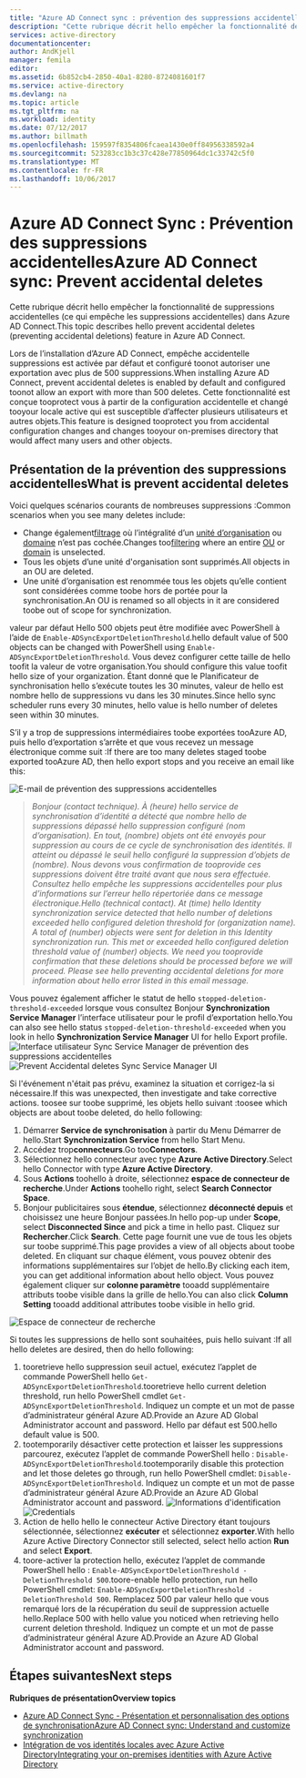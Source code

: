 ```yaml
---
title: "Azure AD Connect sync : prévention des suppressions accidentelles | Microsoft Docs"
description: "Cette rubrique décrit hello empêcher la fonctionnalité de suppressions accidentelles (ce qui empêche les suppressions accidentelles) dans Azure AD Connect."
services: active-directory
documentationcenter: 
author: AndKjell
manager: femila
editor: 
ms.assetid: 6b852cb4-2850-40a1-8280-8724081601f7
ms.service: active-directory
ms.devlang: na
ms.topic: article
ms.tgt_pltfrm: na
ms.workload: identity
ms.date: 07/12/2017
ms.author: billmath
ms.openlocfilehash: 159597f8354806fcaea1430e0ff84956338592a4
ms.sourcegitcommit: 523283cc1b3c37c428e77850964dc1c33742c5f0
ms.translationtype: MT
ms.contentlocale: fr-FR
ms.lasthandoff: 10/06/2017
---
```

# <a name="azure-ad-connect-sync-prevent-accidental-deletes"></a><span data-ttu-id="da5a1-103">Azure AD Connect Sync : Prévention des suppressions accidentelles</span><span class="sxs-lookup"><span data-stu-id="da5a1-103">Azure AD Connect sync: Prevent accidental deletes</span></span>
<span data-ttu-id="da5a1-104">Cette rubrique décrit hello empêcher la fonctionnalité de suppressions accidentelles (ce qui empêche les suppressions accidentelles) dans Azure AD Connect.</span><span class="sxs-lookup"><span data-stu-id="da5a1-104">This topic describes hello prevent accidental deletes (preventing accidental deletions) feature in Azure AD Connect.</span></span>

<span data-ttu-id="da5a1-105">Lors de l’installation d’Azure AD Connect, empêche accidentelle suppressions est activée par défaut et configuré toonot autoriser une exportation avec plus de 500 suppressions.</span><span class="sxs-lookup"><span data-stu-id="da5a1-105">When installing Azure AD Connect, prevent accidental deletes is enabled by default and configured toonot allow an export with more than 500 deletes.</span></span> <span data-ttu-id="da5a1-106">Cette fonctionnalité est conçue tooprotect vous à partir de la configuration accidentelle et changé tooyour locale active qui est susceptible d’affecter plusieurs utilisateurs et autres objets.</span><span class="sxs-lookup"><span data-stu-id="da5a1-106">This feature is designed tooprotect you from accidental configuration changes and changes tooyour on-premises directory that would affect many users and other objects.</span></span>

## <a name="what-is-prevent-accidental-deletes"></a><span data-ttu-id="da5a1-107">Présentation de la prévention des suppressions accidentelles</span><span class="sxs-lookup"><span data-stu-id="da5a1-107">What is prevent accidental deletes</span></span>
<span data-ttu-id="da5a1-108">Voici quelques scénarios courants de nombreuses suppressions :</span><span class="sxs-lookup"><span data-stu-id="da5a1-108">Common scenarios when you see many deletes include:</span></span>

* <span data-ttu-id="da5a1-109">Change également[filtrage](active-directory-aadconnectsync-configure-filtering.md) où l’intégralité d’un [unité d’organisation](active-directory-aadconnectsync-configure-filtering.md#organizational-unitbased-filtering) ou [domaine](active-directory-aadconnectsync-configure-filtering.md#domain-based-filtering) n’est pas cochée.</span><span class="sxs-lookup"><span data-stu-id="da5a1-109">Changes too[filtering](active-directory-aadconnectsync-configure-filtering.md) where an entire [OU](active-directory-aadconnectsync-configure-filtering.md#organizational-unitbased-filtering) or [domain](active-directory-aadconnectsync-configure-filtering.md#domain-based-filtering) is unselected.</span></span>
* <span data-ttu-id="da5a1-110">Tous les objets d’une unité d'organisation sont supprimés.</span><span class="sxs-lookup"><span data-stu-id="da5a1-110">All objects in an OU are deleted.</span></span>
* <span data-ttu-id="da5a1-111">Une unité d’organisation est renommée tous les objets qu’elle contient sont considérées comme toobe hors de portée pour la synchronisation.</span><span class="sxs-lookup"><span data-stu-id="da5a1-111">An OU is renamed so all objects in it are considered toobe out of scope for synchronization.</span></span>

<span data-ttu-id="da5a1-112">valeur par défaut Hello 500 objets peut être modifiée avec PowerShell à l’aide de `Enable-ADSyncExportDeletionThreshold`.</span><span class="sxs-lookup"><span data-stu-id="da5a1-112">hello default value of 500 objects can be changed with PowerShell using `Enable-ADSyncExportDeletionThreshold`.</span></span> <span data-ttu-id="da5a1-113">Vous devez configurer cette taille de hello toofit la valeur de votre organisation.</span><span class="sxs-lookup"><span data-stu-id="da5a1-113">You should configure this value toofit hello size of your organization.</span></span> <span data-ttu-id="da5a1-114">Étant donné que le Planificateur de synchronisation hello s’exécute toutes les 30 minutes, valeur de hello est nombre hello de suppressions vu dans les 30 minutes.</span><span class="sxs-lookup"><span data-stu-id="da5a1-114">Since hello sync scheduler runs every 30 minutes, hello value is hello number of deletes seen within 30 minutes.</span></span>

<span data-ttu-id="da5a1-115">S’il y a trop de suppressions intermédiaires toobe exportées tooAzure AD, puis hello d’exportation s’arrête et que vous recevez un message électronique comme suit :</span><span class="sxs-lookup"><span data-stu-id="da5a1-115">If there are too many deletes staged toobe exported tooAzure AD, then hello export stops and you receive an email like this:</span></span>

![E-mail de prévention des suppressions accidentelles](./media/active-directory-aadconnectsync-feature-prevent-accidental-deletes/email.png)

> <span data-ttu-id="da5a1-117">*Bonjour (contact technique). À (heure) hello service de synchronisation d’identité a détecté que nombre hello de suppressions dépassé hello suppression configuré (nom d’organisation). En tout, (nombre) objets ont été envoyés pour suppression au cours de ce cycle de synchronisation des identités. Il atteint ou dépassé le seuil hello configuré la suppression d’objets de (nombre). Nous devons vous confirmation de tooprovide ces suppressions doivent être traité avant que nous sera effectuée. Consultez hello empêche les suppressions accidentelles pour plus d’informations sur l’erreur hello répertoriée dans ce message électronique.*</span><span class="sxs-lookup"><span data-stu-id="da5a1-117">*Hello (technical contact). At (time) hello Identity synchronization service detected that hello number of deletions exceeded hello configured deletion threshold for (organization name). A total of (number) objects were sent for deletion in this Identity synchronization run. This met or exceeded hello configured deletion threshold value of (number) objects. We need you tooprovide confirmation that these deletions should be processed before we will proceed. Please see hello preventing accidental deletions for more information about hello error listed in this email message.*</span></span>
>
> 

<span data-ttu-id="da5a1-118">Vous pouvez également afficher le statut de hello `stopped-deletion-threshold-exceeded` lorsque vous consultez Bonjour **Synchronization Service Manager** l’interface utilisateur pour le profil d’exportation hello.</span><span class="sxs-lookup"><span data-stu-id="da5a1-118">You can also see hello status `stopped-deletion-threshold-exceeded` when you look in hello **Synchronization Service Manager** UI for hello Export profile.</span></span>
<span data-ttu-id="da5a1-119">![Interface utilisateur Sync Service Manager de prévention des suppressions accidentelles](./media/active-directory-aadconnectsync-feature-prevent-accidental-deletes/syncservicemanager.png)</span><span class="sxs-lookup"><span data-stu-id="da5a1-119">![Prevent Accidental deletes Sync Service Manager UI](./media/active-directory-aadconnectsync-feature-prevent-accidental-deletes/syncservicemanager.png)</span></span>

<span data-ttu-id="da5a1-120">Si l'événement n'était pas prévu, examinez la situation et corrigez-la si nécessaire.</span><span class="sxs-lookup"><span data-stu-id="da5a1-120">If this was unexpected, then investigate and take corrective actions.</span></span> <span data-ttu-id="da5a1-121">toosee sur toobe supprimé, les objets hello suivant :</span><span class="sxs-lookup"><span data-stu-id="da5a1-121">toosee which objects are about toobe deleted, do hello following:</span></span>

1. <span data-ttu-id="da5a1-122">Démarrer **Service de synchronisation** à partir du Menu Démarrer de hello.</span><span class="sxs-lookup"><span data-stu-id="da5a1-122">Start **Synchronization Service** from hello Start Menu.</span></span>
2. <span data-ttu-id="da5a1-123">Accédez trop**connecteurs**.</span><span class="sxs-lookup"><span data-stu-id="da5a1-123">Go too**Connectors**.</span></span>
3. <span data-ttu-id="da5a1-124">Sélectionnez hello connecteur avec type **Azure Active Directory**.</span><span class="sxs-lookup"><span data-stu-id="da5a1-124">Select hello Connector with type **Azure Active Directory**.</span></span>
4. <span data-ttu-id="da5a1-125">Sous **Actions** toohello à droite, sélectionnez **espace de connecteur de recherche**.</span><span class="sxs-lookup"><span data-stu-id="da5a1-125">Under **Actions** toohello right, select **Search Connector Space**.</span></span>
5. <span data-ttu-id="da5a1-126">Bonjour publicitaires sous **étendue**, sélectionnez **déconnecté depuis** et choisissez une heure Bonjour passées.</span><span class="sxs-lookup"><span data-stu-id="da5a1-126">In hello pop-up under **Scope**, select **Disconnected Since** and pick a time in hello past.</span></span> <span data-ttu-id="da5a1-127">Cliquez sur **Rechercher**.</span><span class="sxs-lookup"><span data-stu-id="da5a1-127">Click **Search**.</span></span> <span data-ttu-id="da5a1-128">Cette page fournit une vue de tous les objets sur toobe supprimé.</span><span class="sxs-lookup"><span data-stu-id="da5a1-128">This page provides a view of all objects about toobe deleted.</span></span> <span data-ttu-id="da5a1-129">En cliquant sur chaque élément, vous pouvez obtenir des informations supplémentaires sur l’objet de hello.</span><span class="sxs-lookup"><span data-stu-id="da5a1-129">By clicking each item, you can get additional information about hello object.</span></span> <span data-ttu-id="da5a1-130">Vous pouvez également cliquer sur **colonne paramètre** tooadd supplémentaire attributs toobe visible dans la grille de hello.</span><span class="sxs-lookup"><span data-stu-id="da5a1-130">You can also click **Column Setting** tooadd additional attributes toobe visible in hello grid.</span></span>

![Espace de connecteur de recherche](./media/active-directory-aadconnectsync-feature-prevent-accidental-deletes/searchcs.png)

<span data-ttu-id="da5a1-132">Si toutes les suppressions de hello sont souhaitées, puis hello suivant :</span><span class="sxs-lookup"><span data-stu-id="da5a1-132">If all hello deletes are desired, then do hello following:</span></span>

1. <span data-ttu-id="da5a1-133">tooretrieve hello suppression seuil actuel, exécutez l’applet de commande PowerShell hello `Get-ADSyncExportDeletionThreshold`.</span><span class="sxs-lookup"><span data-stu-id="da5a1-133">tooretrieve hello current deletion threshold, run hello PowerShell cmdlet `Get-ADSyncExportDeletionThreshold`.</span></span> <span data-ttu-id="da5a1-134">Indiquez un compte et un mot de passe d’administrateur général Azure AD.</span><span class="sxs-lookup"><span data-stu-id="da5a1-134">Provide an Azure AD Global Administrator account and password.</span></span> <span data-ttu-id="da5a1-135">Hello par défaut est 500.</span><span class="sxs-lookup"><span data-stu-id="da5a1-135">hello default value is 500.</span></span>
2. <span data-ttu-id="da5a1-136">tootemporarily désactiver cette protection et laisser les suppressions parcourez, exécutez l’applet de commande PowerShell hello : `Disable-ADSyncExportDeletionThreshold`.</span><span class="sxs-lookup"><span data-stu-id="da5a1-136">tootemporarily disable this protection and let those deletes go through, run hello PowerShell cmdlet: `Disable-ADSyncExportDeletionThreshold`.</span></span> <span data-ttu-id="da5a1-137">Indiquez un compte et un mot de passe d’administrateur général Azure AD.</span><span class="sxs-lookup"><span data-stu-id="da5a1-137">Provide an Azure AD Global Administrator account and password.</span></span>
   <span data-ttu-id="da5a1-138">![Informations d'identification](./media/active-directory-aadconnectsync-feature-prevent-accidental-deletes/credentials.png)</span><span class="sxs-lookup"><span data-stu-id="da5a1-138">![Credentials](./media/active-directory-aadconnectsync-feature-prevent-accidental-deletes/credentials.png)</span></span>
3. <span data-ttu-id="da5a1-139">Action de hello hello le connecteur Active Directory étant toujours sélectionnée, sélectionnez **exécuter** et sélectionnez **exporter**.</span><span class="sxs-lookup"><span data-stu-id="da5a1-139">With hello Azure Active Directory Connector still selected, select hello action **Run** and select **Export**.</span></span>
4. <span data-ttu-id="da5a1-140">toore-activer la protection hello, exécutez l’applet de commande PowerShell hello : `Enable-ADSyncExportDeletionThreshold -DeletionThreshold 500`.</span><span class="sxs-lookup"><span data-stu-id="da5a1-140">toore-enable hello protection, run hello PowerShell cmdlet: `Enable-ADSyncExportDeletionThreshold -DeletionThreshold 500`.</span></span> <span data-ttu-id="da5a1-141">Remplacez 500 par valeur hello que vous remarqué lors de la récupération du seuil de suppression actuelle hello.</span><span class="sxs-lookup"><span data-stu-id="da5a1-141">Replace 500 with hello value you noticed when retrieving hello current deletion threshold.</span></span> <span data-ttu-id="da5a1-142">Indiquez un compte et un mot de passe d’administrateur général Azure AD.</span><span class="sxs-lookup"><span data-stu-id="da5a1-142">Provide an Azure AD Global Administrator account and password.</span></span>

## <a name="next-steps"></a><span data-ttu-id="da5a1-143">Étapes suivantes</span><span class="sxs-lookup"><span data-stu-id="da5a1-143">Next steps</span></span>
<span data-ttu-id="da5a1-144">**Rubriques de présentation**</span><span class="sxs-lookup"><span data-stu-id="da5a1-144">**Overview topics**</span></span>

* [<span data-ttu-id="da5a1-145">Azure AD Connect Sync - Présentation et personnalisation des options de synchronisation</span><span class="sxs-lookup"><span data-stu-id="da5a1-145">Azure AD Connect sync: Understand and customize synchronization</span></span>](active-directory-aadconnectsync-whatis.md)
* [<span data-ttu-id="da5a1-146">Intégration de vos identités locales avec Azure Active Directory</span><span class="sxs-lookup"><span data-stu-id="da5a1-146">Integrating your on-premises identities with Azure Active Directory</span></span>](active-directory-aadconnect.md)
